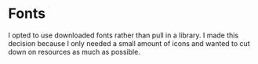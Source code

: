 # Fonts

I opted to use downloaded fonts rather than pull in a library. I made this decision because I only needed a small amount of icons and wanted to cut down on resources as much as possible.
